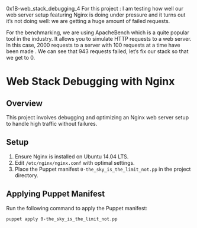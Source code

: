 0x1B-web_stack_debugging_4
For this project : 
I am testing how well our web server setup featuring Nginx is doing under pressure and it turns out it’s not doing well: we are getting a huge amount of failed requests.

For the benchmarking, we are using ApacheBench which is a quite popular tool in the industry. It allows you to simulate HTTP requests to a web server. In this case, 2000 requests to a  server with 100 requests at a time have been made . We can see that 943 requests failed, let’s fix our stack so that we get to 0.

# Web Stack Debugging with Nginx

## Overview
This project involves debugging and optimizing an Nginx web server setup to handle high traffic without failures.

## Setup
1. Ensure Nginx is installed on Ubuntu 14.04 LTS.
2. Edit `/etc/nginx/nginx.conf` with optimal settings.
3. Place the Puppet manifest `0-the_sky_is_the_limit_not.pp` in the project directory.

## Applying Puppet Manifest
Run the following command to apply the Puppet manifest:
```sh
puppet apply 0-the_sky_is_the_limit_not.pp

